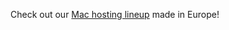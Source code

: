Check out our [Mac hosting lineup](https://www.oakhost.net/mac-mini-hosting?utm_source=github) made in Europe!
